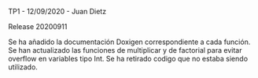 TP1 - 12/09/2020 - Juan Dietz

Release 20200911

Se ha añadido la documentación Doxigen correspondiente a cada función.
Se han actualizado las funciones de multiplicar y de factorial para evitar overflow en variables tipo Int.
Se ha retirado codigo que no estaba siendo utilizado.
